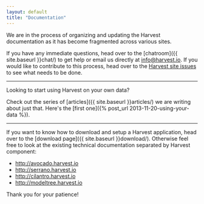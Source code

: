 ```yaml
---
layout: default
title: "Documentation"
---
```


<p class=lead>We are in the process of organizing and updating the Harvest documentation as it has become fragmented across various sites.</p>

If you have any immediate questions, head over to the [chatroom]({{ site.baseurl }}chat/) to get help or email us directly at info@harvest.io. If you would like to contribute to this process, head over to the [Harvest site issues](https://github.com/chop-dbhi/harvest-site/issues/) to see what needs to be done.

---

<p class=lead>Looking to start using Harvest on your own data?</p>

Check out the series of [articles]({{ site.baseurl }}articles/) we are writing about just that. Here's the [first one]({% post_url 2013-11-20-using-your-data %}).

---

If you want to know how to download and setup a Harvest application, head over to the [download page]({{ site.baseurl }}download/). Otherwise feel free to look at the existing technical documentation separated by Harvest component:

- http://avocado.harvest.io
- http://serrano.harvest.io
- http://cilantro.harvest.io
- http://modeltree.harvest.io

Thank you for your patience!
